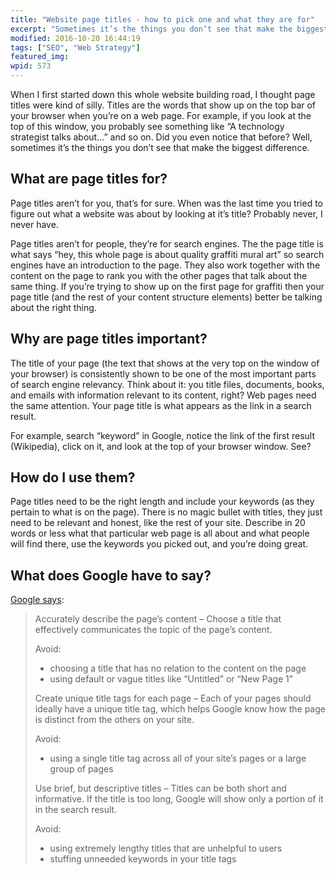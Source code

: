 ```yaml
---
title: "Website page titles - how to pick one and what they are for"
excerpt: "Sometimes it’s the things you don’t see that make the biggest difference."
modified: 2016-10-20 16:44:19
tags: ["SEO", "Web Strategy"]
featured_img:
wpid: 573
---
```



When I first started down this whole website building road, I thought page titles were kind of silly. Titles are the words that show up on the top bar of your browser when you’re on a web page. For example, if you look at the top of this window, you probably see something like “A technology strategist talks about…” and so on. Did you even notice that before? Well, sometimes it’s the things you don’t see that make the biggest difference.
## What are page titles for?

Page titles aren’t for you, that’s for sure. When was the last time you tried to figure out what a website was about by looking at it’s title? Probably never, I never have.

Page titles aren’t for people, they’re for search engines. The the page title is what says “hey, this whole page is about quality graffiti mural art” so search engines have an introduction to the page. They also work together with the content on the page to rank you with the other pages that talk about the same thing. If you’re trying to show up on the first page for graffiti then your page title (and the rest of your content structure elements) better be talking about the right thing.
## Why are page titles important?

The title of your page (the text that shows at the very top on the window of your browser) is consistently shown to be one of the most important parts of search engine relevancy. Think about it: you title files, documents, books, and emails with information relevant to its content, right? Web pages need the same attention. Your page title is what appears as the link in a search result.

For example, search “keyword” in Google, notice the link of the first result (Wikipedia), click on it, and look at the top of your browser window. See?
## How do I use them?

Page titles need to be the right length and include your keywords (as they pertain to what is on the page). There is no magic bullet with titles, they just need to be relevant and honest, like the rest of your site. Describe in 20 words or less what that particular web page is all about and what people will find there, use the keywords you picked out, and you’re doing great.
## What does Google have to say?

[Google says](http://googlewebmastercentral.blogspot.com/2008/11/googles-seo-starter-guide.html):

> Accurately describe the page’s content – Choose a title that effectively communicates the topic of the page’s content.
>
> Avoid:
>
> - choosing a title that has no relation to the content on the page
> - using default or vague titles like “Untitled” or “New Page 1”
>
> Create unique title tags for each page – Each of your pages should ideally have a unique title tag, which helps Google know how the page is distinct from the others on your site.
>
> Avoid:
>
> - using a single title tag across all of your site’s pages or a large group of pages
>
> Use brief, but descriptive titles – Titles can be both short and informative. If the title is too long, Google will show only a portion of it in the search result.
>
> Avoid:
>
> - using extremely lengthy titles that are unhelpful to users
> - stuffing unneeded keywords in your title tags
